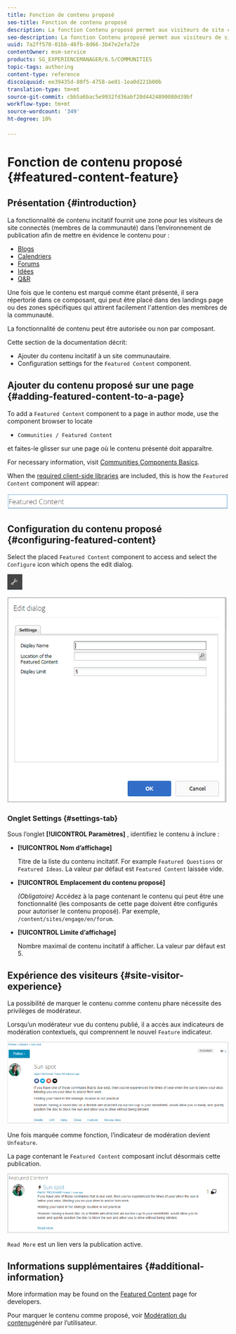 ```yaml
---
title: Fonction de contenu proposé
seo-title: Fonction de contenu proposé
description: La fonction Contenu proposé permet aux visiteurs de site connectés de mettre en évidence le contenu.
seo-description: La fonction Contenu proposé permet aux visiteurs de site connectés de mettre en évidence le contenu.
uuid: 7a2ff570-01bb-46fb-8d66-3b47e2efa72e
contentOwner: msm-service
products: SG_EXPERIENCEMANAGER/6.5/COMMUNITIES
topic-tags: authoring
content-type: reference
discoiquuid: ee39435d-80f5-4758-ae01-1ea0d221b00b
translation-type: tm+mt
source-git-commit: cbb5a6bac5e9932fd36abf20d4424890080d39bf
workflow-type: tm+mt
source-wordcount: '349'
ht-degree: 10%

---
```



# Fonction de contenu proposé {#featured-content-feature}

## Présentation {#introduction}

La fonctionnalité de contenu incitatif fournit une zone pour les visiteurs de site connectés (membres de la communauté) dans l’environnement de publication afin de mettre en évidence le contenu pour :

* [Blogs](blog-feature.md)
* [Calendriers](calendar.md)
* [Forums](forum.md)
* [Idées](ideation-feature.md)
* [Q&amp;R](working-with-qna.md)

Une fois que le contenu est marqué comme étant présenté, il sera répertorié dans ce composant, qui peut être placé dans des landings page ou des zones spécifiques qui attirent facilement l&#39;attention des membres de la communauté.

La fonctionnalité de contenu peut être autorisée ou non par composant.

Cette section de la documentation décrit:

* Ajouter du contenu incitatif à un site communautaire.
* Configuration settings for the `Featured Content` component.

## Ajouter du contenu proposé sur une page {#adding-featured-content-to-a-page}

To add a `Featured Content` component to a page in author mode, use the component browser to locate

* `Communities / Featured Content`

et faites-le glisser sur une page où le contenu présenté doit apparaître.

For necessary information, visit [Communities Components Basics](basics.md).

When the [required client-side libraries](essentials-featured.md#essentials-for-client-side) are included, this is how the `Featured Content` component will appear:

![chlimage_1-13](assets/chlimage_1-13.png)

## Configuration du contenu proposé {#configuring-featured-content}

Select the placed `Featured Content` component to access and select the `Configure` icon which opens the edit dialog.

![chlimage_1-14](assets/chlimage_1-14.png)

![chlimage_1-15](assets/chlimage_1-15.png)

### Onglet Settings {#settings-tab}

Sous l’onglet **[!UICONTROL Paramètres]** , identifiez le contenu à inclure :

* **[!UICONTROL Nom d’affichage]**

   Titre de la liste du contenu incitatif. For example `Featured Questions` or `Featured Ideas`. La valeur par défaut est `Featured Content` laissée vide.

* **[!UICONTROL Emplacement du contenu proposé]**

   *(Obligatoire)* Accédez à la page contenant le contenu qui peut être une fonctionnalité (les composants de cette page doivent être configurés pour autoriser le contenu proposé). Par exemple, `/content/sites/engage/en/forum`.

* **[!UICONTROL Limite d’affichage]**

   Nombre maximal de contenu incitatif à afficher. La valeur par défaut est 5.

## Expérience des visiteurs {#site-visitor-experience}

La possibilité de marquer le contenu comme contenu phare nécessite des privilèges de modérateur.

Lorsqu’un modérateur vue du contenu publié, il a accès aux indicateurs de modération contextuels, qui comprennent le nouvel `Feature` indicateur.

![chlimage_1-16](assets/chlimage_1-16.png)

Une fois marquée comme fonction, l’indicateur de modération devient `Unfeature`.

La page contenant le `Featured Content` composant inclut désormais cette publication.

![chlimage_1-17](assets/chlimage_1-17.png)

`Read More` est un lien vers la publication active.

## Informations supplémentaires {#additional-information}

More information may be found on the [Featured Content](essentials-featured.md) page for developers.

Pour marquer le contenu comme proposé, voir [Modération du contenu](moderate-ugc.md)généré par l’utilisateur.
